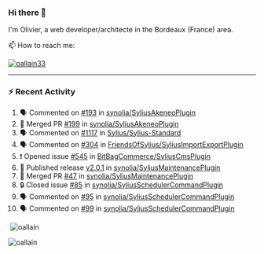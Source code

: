 ### Hi there 👋

I'm Olivier, a web developer/architecte in the Bordeaux (France) area.

📫 How to reach me:

<p> <a href="https://twitter.com/oallain33" target="blank"><img src="https://img.shields.io/twitter/follow/oallain33?logo=twitter&style=for-the-badge" alt="oallain33" /></a> </p>

---

### :zap: Recent Activity

<!--START_SECTION:activity-->
1. 🗣 Commented on [#193](https://github.com/synolia/SyliusAkeneoPlugin/pull/193#issuecomment-2820354059) in [synolia/SyliusAkeneoPlugin](https://github.com/synolia/SyliusAkeneoPlugin)
2. 🎉 Merged PR [#199](https://github.com/synolia/SyliusAkeneoPlugin/pull/199) in [synolia/SyliusAkeneoPlugin](https://github.com/synolia/SyliusAkeneoPlugin)
3. 🗣 Commented on [#1117](https://github.com/Sylius/Sylius-Standard/pull/1117#issuecomment-2815369463) in [Sylius/Sylius-Standard](https://github.com/Sylius/Sylius-Standard)
4. 🗣 Commented on [#304](https://github.com/FriendsOfSylius/SyliusImportExportPlugin/pull/304#issuecomment-2790646701) in [FriendsOfSylius/SyliusImportExportPlugin](https://github.com/FriendsOfSylius/SyliusImportExportPlugin)
5. ❗ Opened issue [#545](https://github.com/BitBagCommerce/SyliusCmsPlugin/issues/545) in [BitBagCommerce/SyliusCmsPlugin](https://github.com/BitBagCommerce/SyliusCmsPlugin)
6. 🚀 Published release [v2.0.1](https://github.com/synolia/SyliusMaintenancePlugin/releases/tag/v2.1.0) in [synolia/SyliusMaintenancePlugin](https://github.com/synolia/SyliusMaintenancePlugin)
7. 🎉 Merged PR [#47](https://github.com/synolia/SyliusMaintenancePlugin/pull/47) in [synolia/SyliusMaintenancePlugin](https://github.com/synolia/SyliusMaintenancePlugin)
8. 🔒 Closed issue [#85](https://github.com/synolia/SyliusSchedulerCommandPlugin/issues/85) in [synolia/SyliusSchedulerCommandPlugin](https://github.com/synolia/SyliusSchedulerCommandPlugin)
9. 🗣 Commented on [#95](https://github.com/synolia/SyliusSchedulerCommandPlugin/issues/95#issuecomment-2745650544) in [synolia/SyliusSchedulerCommandPlugin](https://github.com/synolia/SyliusSchedulerCommandPlugin)
10. 🗣 Commented on [#99](https://github.com/synolia/SyliusSchedulerCommandPlugin/issues/99#issuecomment-2745595753) in [synolia/SyliusSchedulerCommandPlugin](https://github.com/synolia/SyliusSchedulerCommandPlugin)
<!--END_SECTION:activity-->

<p>&nbsp;<img align="center" src="https://github-readme-stats.vercel.app/api?username=oallain&show_icons=true&locale=en" alt="oallain" /></p>

<p><img align="center" src="https://github-readme-streak-stats.herokuapp.com/?user=oallain&" alt="oallain" /></p>

